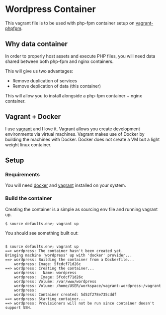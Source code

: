 # Wordpress Container
This vagrant file is to be used with php-fpm container setup on [vagrant-phpfpm](https://github.com/jlope001/vagrant-phpfpm).

## Why data container
In order to properly host assets and execute PHP files, you will need data shared between both php-fpm and nginx containers.

This will give us two advantages:
  * Remove duplication of services
  * Remove deplication of data (this container)

This will allow you to install alongside a php-fpm container + nginx container.

## Vagrant + Docker
I use [vagrant](http://www.vagrantup.com/) and I love it.  Vagrant allows you create development environments via virtual machines.  Vagrant makes use of Docker by building the machines with Docker.  Docker does not create a VM but a light weight linux container.

## Setup
### Requirements
You will need [docker](https://www.docker.com/) and [vagrant](http://www.vagrantup.com/) installed on your system.

### Build the container
Creating the container is a simple as sourcing env file and running vagrant up.

```
$ source defaults.env; vagrant up
```

You should see something built out:

```

$ source defaults.env; vagrant up
==> wordpress: The container hasn't been created yet.
Bringing machine 'wordpress' up with 'docker' provider...
==> wordpress: Building the container from a Dockerfile...
    wordpress: Image: 5fcdcf71d26c
==> wordpress: Creating the container...
    wordpress:   Name: wordpress
    wordpress:  Image: 5fcdcf71d26c
    wordpress: Volume: /var/www/wordpress
    wordpress: Volume: /home/USER/workspace/vagrant-wordpress:/vagrant
    wordpress:
    wordpress: Container created: 5d52f278e735cddf
==> wordpress: Starting container...
==> wordpress: Provisioners will not be run since container doesn't support SSH.
```

